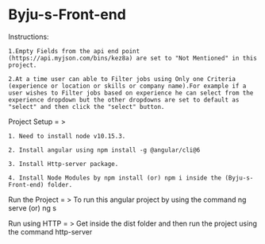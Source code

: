 # Byju-s-Front-end

Instructions:

    1.Empty Fields from the api end point (https://api.myjson.com/bins/kez8a) are set to "Not Mentioned" in this project.
     
    2.At a time user can able to Filter jobs using Only one Criteria (experience or location or skills or company name).For example if a user wishes to Filter jobs based on experience he can select from the experience dropdown but the other dropdowns are set to default as "select" and then click the "select" button.
    
Project Setup = >

    1. Need to install node v10.15.3.

    2. Install angular using npm install -g @angular/cli@6

    3. Install Http-server package.

    4. Install Node Modules by npm install (or) npm i inside the (Byju-s-Front-end) folder.


Run the Project = >
    To run this angular project by using the command ng serve (or) ng s


Run using HTTP = >
    Get inside the dist folder and then run the project using the command http-server
